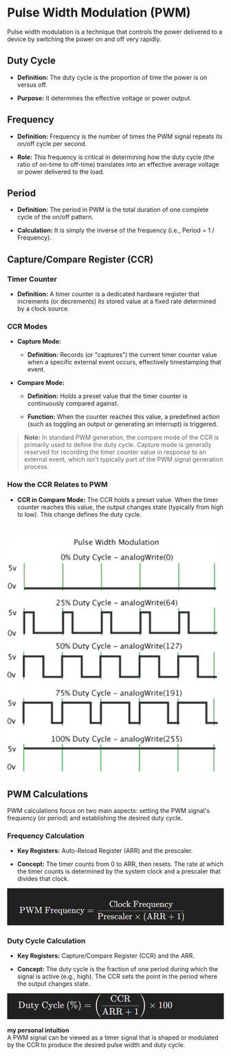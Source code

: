 # Pulse Width Modulation (PWM)

Pulse width modulation is a technique that controls the power delivered to a device by switching the power on and off very rapidly.

## Duty Cycle

- **Definition:** The duty cycle is the proportion of time the power is on versus off.

- **Purpose:** It determines the effective voltage or power output.

## Frequency

- **Definition:** Frequency is the number of times the PWM signal repeats its on/off cycle per second.

- **Role:** This frequency is critical in determining how the duty cycle (the ratio of on-time to off-time) translates into an effective average voltage or power delivered to the load.

## Period

- **Definition:** The period in PWM is the total duration of one complete cycle of the on/off pattern.

- **Calculation:** It is simply the inverse of the frequency (i.e., Period = 1 / Frequency).

## Capture/Compare Register (CCR)

### Timer Counter

- **Definition:** A timer counter is a dedicated hardware register that increments (or decrements) its stored value at a fixed rate determined by a clock source.

### CCR Modes

- **Capture Mode:**

  - **Definition:** Records (or "captures") the current timer counter value when a specific external event occurs, effectively timestamping that event.

- **Compare Mode:**

  - **Definition:** Holds a preset value that the timer counter is continuously compared against.

  - **Function:** When the counter reaches this value, a predefined action (such as toggling an output or generating an interrupt) is triggered.

> **Note:** In standard PWM generation, the compare mode of the CCR is primarily used to define the duty cycle. Capture mode is generally reserved for recording the timer counter value in response to an external event, which isn't typically part of the PWM signal generation process.

### How the CCR Relates to PWM

- **CCR in Compare Mode:** The CCR holds a preset value. When the timer counter reaches this value, the output changes state (typically from high to low). This change defines the duty cycle.

<br>

![alt text](PWM_waveForm.png)

## PWM Calculations

PWM calculations focus on two main aspects: setting the PWM signal's frequency (or period) and establishing the desired duty cycle.

### Frequency Calculation

- **Key Registers:** Auto-Reload Register (ARR) and the prescaler.

- **Concept:** The timer counts from 0 to ARR, then resets. The rate at which the timer counts is determined by the system clock and a prescaler that divides that clock.

![alt text](PWM_Freqeucy_cal.png)

### Duty Cycle Calculation

- **Key Registers:** Capture/Compare Register (CCR) and the ARR.

- **Concept:** The duty cycle is the fraction of one period during which the signal is active (e.g., high). The CCR sets the point in the period where the output changes state.

![alt text](DutyCycleCal.png)

**my personal intuition**  
A PWM signal can be viewed as a timer signal that is shaped or modulated by the CCR to produce the desired pulse width and duty cycle.
